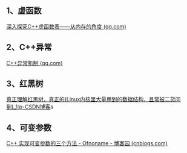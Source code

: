 ## 1、虚函数

[深入探究C++虚函数表——从内存的角度 (qq.com)](https://mp.weixin.qq.com/s/xTj_FLz0P3uXi-hi8jN_zA)

## 2、C++异常

[C++异常机制 (qq.com)](https://mp.weixin.qq.com/s/wR89iBn9RCmhqP6sLm1SpA)

## 3、红黑树

[真正理解红黑树，真正的(Linux内核里大量用到的数据结构，且常被二货问到)_1:p-CSDN博客](https://blog.csdn.net/dog250/article/details/46665743?ops_request_misc=%257B%2522request%255Fid%2522%253A%2522161622183716780255296774%2522%252C%2522scm%2522%253A%252220140713.130102334.pc%255Fall.%2522%257D&request_id=161622183716780255296774&biz_id=0&utm_medium=distribute.pc_search_result.none-task-blog-2~all~first_rank_v2~rank_v29-1-46665743.first_rank_v2_pc_rank_v29&utm_term=%E7%9C%9F%E6%AD%A3%E7%90%86%E8%A7%A3%E7%BA%A2%E9%BB%91%E6%A0%91%EF%BC%8CLinux%E5%86%85%E6%A0%B8%E9%87%8C%E5%A4%A7%E9%87%8F%E7%94%A8%E5%88%B0%E7%9A%84%E6%95%B0%E6%8D%AE%E7%BB%93%E6%9E%84)s

## 4、可变参数

[C++ 实现可变参数的三个方法 - Ofnoname - 博客园 (cnblogs.com)](https://www.cnblogs.com/ofnoname/p/16524932.html)
